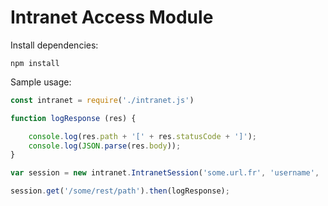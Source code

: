 Intranet Access Module
===
Install dependencies:
```
npm install
```
Sample usage:
```javascript
const intranet = require('./intranet.js')

function logResponse (res) {

	console.log(res.path + '[' + res.statusCode + ']');
	console.log(JSON.parse(res.body));
}

var session = new intranet.IntranetSession('some.url.fr', 'username', 'password');

session.get('/some/rest/path').then(logResponse);
```
